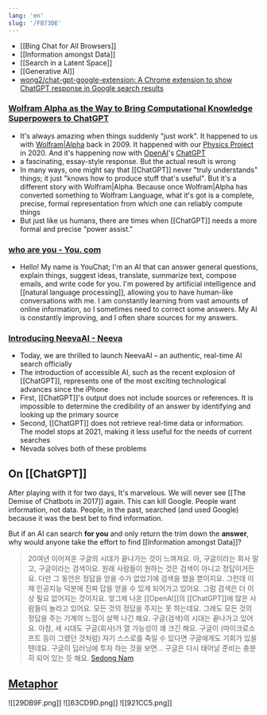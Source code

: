 ```yaml
---
lang: 'en'
slug: '/FB73DE'
---
```


- [[Bing Chat for All Browsers]]
- [[Information amongst Data]]
- [[Search in a Latent Space]]
- [[Generative AI]]
- [wong2/chat-gpt-google-extension: A Chrome extension to show ChatGPT response in Google search results](https://github.com/wong2/chat-gpt-google-extension)

### [Wolfram Alpha as the Way to Bring Computational Knowledge Superpowers to ChatGPT](https://writings.stephenwolfram.com/2023/01/wolframalpha-as-the-way-to-bring-computational-knowledge-superpowers-to-chatgpt/)

- It's always amazing when things suddenly "just work". It happened to us with [Wolfram|Alpha](https://www.wolframalpha.com/) back in 2009. It happened with our [Physics Project](https://www.wolframphysics.org/) in 2020. And it's happening now with [OpenAI](https://openai.com/)'s [ChatGPT](https://chat.openai.com/chat)
- a fascinating, essay-style response. But the actual result is wrong
- In many ways, one might say that [[ChatGPT]] never "truly understands" things; it just "knows how to produce stuff that's useful". But it's a different story with Wolfram|Alpha. Because once Wolfram|Alpha has converted something to Wolfram Language, what it's got is a complete, precise, formal representation from which one can reliably compute things
- But just like us humans, there are times when [[ChatGPT]] needs a more formal and precise "power assist."

### [who are you - You. com](https://you.com/search?q=who+are+you&tbm=youchat)

- Hello! My name is YouChat; I'm an AI that can answer general questions, explain things, suggest ideas, translate, summarize text, compose emails, and write code for you. I'm powered by artificial intelligence and [[natural language processing]], allowing you to have human-like conversations with me. I am constantly learning from vast amounts of online information, so I sometimes need to correct some answers. My AI is constantly improving, and I often share sources for my answers.

### [Introducing NeevaAI - Neeva](https://neeva.com/blog/introducing-neevaai)

- Today, we are thrilled to launch NeevaAI – an authentic, real-time AI search officially
- The introduction of accessible AI, such as the recent explosion of [[ChatGPT]], represents one of the most exciting technological advances since the iPhone
- First, [[ChatGPT]]'s output does not include sources or references. It is impossible to determine the credibility of an answer by identifying and looking up the primary source
- Second, [[ChatGPT]] does not retrieve real-time data or information. The model stops at 2021, making it less useful for the needs of current searches
- Nevada solves both of these problems

## On [[ChatGPT]]

After playing with it for two days, It's marvelous.
We will never see [[The Demise of Chatbots in 2017]] again.
This can kill Google.
People want information, not data.
People, in the past, searched (and used Google) because it was the best bet to find information.

But if an AI can search **for you** and only return the trim down the **answer**, why would anyone take the effort to find [[Information amongst Data]]?

> 20여년 이어져온 구글의 시대가 끝나가는 것이 느껴져요. 아, 구글이라는 회사 말고, 구글이라는 검색이요. 원래 사람들이 원하는 것은 검색이 아니고 정답이거든요. 다만 그 동안은 정답을 얻을 수가 없었기에 검색을 했을 뿐이지요. 그런데 이제 인공지능 덕분에 진짜 답을 얻을 수 있게 되어가고 있어요. 그럼 검색은 더 이상 필요 없어지는 것이지요. 엊그제 나온 [[OpenAI]]의 [[ChatGPT]]에 많은 사람들이 놀라고 있어요. 모든 것의 정답을 주지는 못 하는데요. 그래도 모든 것의 정답을 주는 기계의 느낌이 살짝 나긴 해요. 구글(검색)의 시대는 끝나가고 있어요. 아참, 새 시대도 구글(회사)가 열 가능성이 꽤 크긴 해요. 구글이 (마이크로소프트 등이 그랬던 것처럼) 자기 스스로를 죽일 수 있다면 구글에게도 기회가 있을 텐데요. 구글이 딥러닝에 투자 하는 것을 보면... 구글은 다시 태어날 준비는 충분히 되어 있는 듯 해요. [Sedong Nam](https://www.facebook.com/dgtgrade/posts/5846987125360105)

## [Metaphor](https://metaphor.systems/)

![[29DB9F.png]]
![[63CD9D.png]]
![[921CC5.png]]
